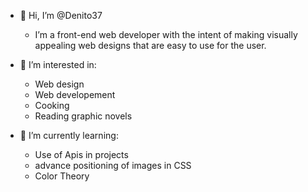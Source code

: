 - 🫡 Hi, I’m @Denito37
  - I’m a front-end web developer with the intent of making visually appealing web designs that are easy to use for the user. 

- 💍 I’m interested in:
  - Web design
  - Web developement
  - Cooking
  - Reading graphic novels
- 🧐 I’m currently learning:
  - Use of Apis in projects
  - advance positioning of images in CSS
  - Color Theory


<!---
Denito37/Denito37 is a ✨ special ✨ repository because its `README.md` (this file) appears on your GitHub profile.
You can click the Preview link to take a look at your changes.
--->
